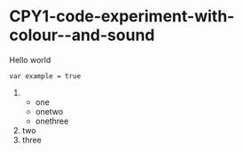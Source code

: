 # CPY1-code-experiment-with-colour--and-sound

Hello world

`var example = true`

1. * one
   * onetwo
   * onethree
1. two
1. three

